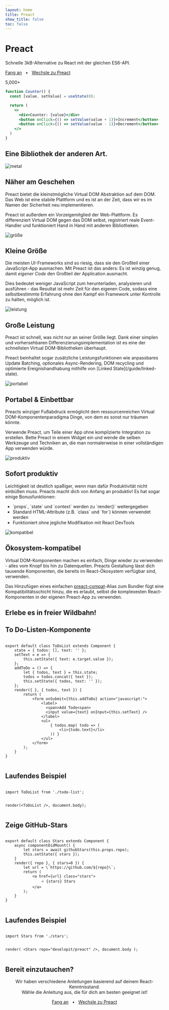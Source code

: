 ```yaml
---
layout: home
title: Preact
show_title: false
toc: false
---
```



<jumbotron>
    <h1>
        <logo height="1.5em" title="Preact" text inverted>Preact</logo>
    </h1>
    <p>Schnelle 3kB-Alternative zu React mit der gleichen ES6-API.</p>
    <p>
        <a href="/guide/v10/getting-started" class="home-button">Fang an</a>
        <span class="home-button-sep">&nbsp; • &nbsp;</span>
        <a href="/guide/v10/switching-to-preact" class="home-button">Wechsle zu Preact</a>
    </p>
    <p>
        <github-stars user="developit" repo="preact">5,000+</github-stars>
    </p>
</jumbotron>

```jsx
function Counter() {
  const [value, setValue] = useState(0);

  return (
    <>
      <div>Counter: {value}</div>
      <button onClick={() => setValue(value + 1)}>Increment</button>
      <button onClick={() => setValue(value - 1)}>Decrement</button>
    </>
  )
}
```

<section class="home-top">
    <h1>Eine Bibliothek der anderen Art.</h1>
</section>


<section class="home-section">
  <img src="/assets/home/metal.svg" alt="metal">

  <div>
    <h2>Näher am Geschehen</h2>
    <p>
        Preact bietet die kleinstmögliche Virtual DOM Abstraktion auf dem DOM.
        Das Web ist eine stabile Plattform und es ist an der Zeit, dass wir es im Namen der Sicherheit neu implementieren.
    </p>
    <p>
        Preact ist außerdem ein Vorzeigemitglied der Web-Plattform. Es differenziert Virtual DOM gegen das DOM selbst, registriert reale Event-Handler und funktioniert Hand in Hand mit anderen Bibliotheken.
    </p>
  </div>
</section>


<section class="home-section">
  <img src="/assets/home/size.svg" alt="größe">

  <div>
    <h2>Kleine Größe</h2>
    <p>
        Die meisten UI-Frameworks sind so riesig, dass sie den Großteil einer JavaScript-App ausmachen.
        Mit Preact ist das anders: Es ist winzig genug, damit <em>eigener Code</em> den Großteil der Application ausmacht.
    </p>
    <p>
        Dies bedeutet weniger JavaScript zum herunterladen, analysieren und ausführen - das Resultat ist mehr Zeit für den eigenen Code, sodass eine selbstbestimmte Erfahrung ohne den Kampf ein Framework unter Kontrolle zu halten, möglich ist.
    </p>
  </div>
</section>


<section class="home-section">
  <img src="/assets/home/performance.svg" alt="leistung">

  <div>
    <h2>Große Leistung</h2>
    <p>
        Preact ist schnell, was nicht nur an seiner Größe liegt. Dank einer simplen und vorhersehbaren Differenzierungsimplementation ist es eine der schnellsten Virtual DOM-Bibliotheken überhaupt.
    </p>
    <p>
        Preact beinhaltet sogar zusätzliche Leistungsfunktionen wie anpassbares Update Batching, optionales Async-Rendering, DOM recycling und optimierte Ereignishandhabung mithilfe von [Linked State](/guide/linked-state).
    </p>
  </div>
</section>


<section class="home-section">
  <img src="/assets/home/portable.svg" alt="portabel">
  <div>
    <h2>Portabel &amp; Einbettbar</h2>
    <p>
        Preacts winziger Fußabdruck ermöglicht dem ressourcenreichen Virtual DOM-Komponentenparadigma Dinge, von dem es sonst nur träumen könnte.
    </p>
    <p>
        Verwende Preact, um Teile einer App ohne komplizierte Integration zu erstellen. Bette Preact in einem Widget ein und wende die selben Werkzeuge und Techniken an, die man normalerweise in einer vollständigen App verwenden würde.
    </p>
  </div>
</section>


<section class="home-section">
  <img src="/assets/home/productive.svg" alt="produktiv">
  <div>
    <h2>Sofort produktiv</h2>
    <p>
        Leichtigkeit ist deutlich spaßiger, wenn man dafür Produktivität nicht einbüßen muss. Preacts macht dich von Anfang an produktiv! Es hat sogar einige Bonusfunktionen:
    </p>
    <ul>
        <li>`props`, `state` und `context` werden zu `render()` weitergegeben</li>
        <li>Standard HTML-Attribute (z.B. `class` und `for`) können verwendet werden</li>
        <li>Funktioniert ohne jegliche Modifikation mit React DevTools</li>
    </ul>
  </div>
</section>


<section class="home-section">
  <img src="/assets/home/compatible.svg" alt="kompatibel">
  <div>
    <h2>Ökosystem-kompatibel</h2>
    <p>
        Virtual DOM-Komponenten machen es einfach, Dinge wieder zu verwenden - alles vom Knopf bis hin zu Datenquellen.
        Preacts Gestaltung lässt dich tausende Komponenten, die bereits im React-Ökosystem verfügbar sind, verwenden.
    </p>
    <p>
        Das Hinzufügen eines einfachen <a href="/guide/v10/switching-to-preact#how-to-alias-preact-compat">preact-compat</a>-Alias zum Bundler fügt eine Kompatibilitätsschicht hinzu, die es erlaubt, selbst die komplexesten React-Komponenten in der eigenen Preact-App zu verwenden.
    </p>
  </div>
</section>


<section class="home-top">
    <h1>Erlebe es in freier Wildbahn!</h1>
</section>


<section class="home-split">
    <div>
        <h2>To Do-Listen-Komponente</h2>
        <pre><code class="lang-jsx">
export default class ToDoList extends Component {
    state = { todos: [], text: '' };
    setText = e =&gt; {
        this.setState({ text: e.target.value });
    };
    addToDo = () =&gt; {
        let { todos, text } = this.state;
        todos = todos.concat({ text });
        this.setState({ todos, text: '' });
    };
    render({ }, { todos, text }) {
        return (
            &lt;form onSubmit={this.addToDo} action="javascript:"&gt;
                &lt;label&gt;
                  &lt;span&gt;Add Todo&lt;span&gt;
                  &lt;input value={text} onInput={this.setText} /&gt;
                &lt;/label&gt;
                &lt;ul&gt;
                    { todos.map( todo =&gt; (
                        &lt;li&gt;{todo.text}&lt;/li&gt;
                    )) }
                &lt;/ul&gt;
            &lt;/form&gt;
        );
    }
}
        </code></pre>
    </div>
    <div>
        <h2>Laufendes Beispiel</h2>
        <pre repl="false"><code class="lang-jsx">
import ToDoList from './todo-list';

render(&lt;ToDoList /&gt;, document.body);
        </code></pre>
        <div class="home-demo">
            <todo-list></todo-list>
        </div>
    </div>
</section>


<section class="home-split">
    <div>
        <h2>Zeige GitHub-Stars</h2>
        <pre><code class="lang-jsx">
export default class Stars extends Component {
    async componentDidMount() {
        let stars = await githubStars(this.props.repo);
        this.setState({ stars });
    }
    render({ repo }, { stars=0 }) {
        let url = \`https://github.com/${repo}\`;
        return (
            &lt;a href={url} class="stars"&gt;
                ⭐️ {stars} Stars
            &lt;/a&gt;
        );
    }
}
        </code></pre>
    </div>
    <div>
        <h2>Laufendes Beispiel</h2>
        <pre repl="false"><code class="lang-jsx">
import Stars from './stars';

render(
    &lt;Stars repo="developit/preact" /&gt;,
    document.body
);
        </code></pre>
        <div class="home-demo">
            <github-stars simple user="developit" repo="preact"></github-stars>
        </div>
    </div>
</section>


<section class="home-top">
    <h1>Bereit einzutauchen?</h1>
</section>


<section style="text-align:center;">
    <p>
        Wir haben verschiedene Anleitungen basierend auf deinem React-Kenntnisstand.
        <br>
        Wähle die Anleitung aus, die für dich am besten geeignet ist!
    </p>
    <p>
        <a href="/guide/v10/getting-started" class="home-button">Fang an</a>
        <span class="home-button-sep">&nbsp; • &nbsp;</span>
        <a href="/guide/v10/switching-to-preact" class="home-button">Wechsle zu Preact</a>
    </p>
</section>

